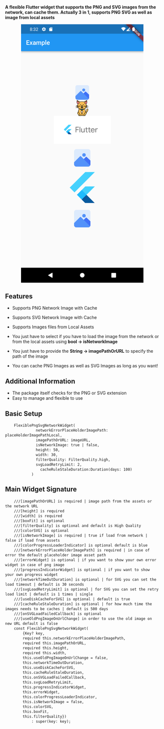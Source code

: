 **A flexible Flutter widget that supports the PNG and SVG images from the network, can cache them. Actually 3 in 1, supports PNG SVG as well as image from local assets**

<div align="center">
    <img src="/Screenshot_1701358352.png" width="400px">  
</div>

## Features

* Supports PNG Network Image with Cache
* Supports SVG Network Image with Cache
* Supports Images files from Local Assets

* You just have to select if you have to load the image from the network or from the local assets using **bool -> isNetworkImage**
* You just have to provide the **String -> imagePathOrURL** to specify the path of the image
* You can cache PNG Images as well as SVG Images as long as you want!

## Additional Information

* The package itself checks for the PNG or SVG extension
* Easy to manage and flexible to use

## Basic Setup

```
    FlexiblePngSvgNetworkWidget(
              networkErrorPlaceHolderImagePath: placeHolderImagePathLocal,
              imagePathOrURL: imageURL,
              isNetworkImage: true | false,
              height: 50,
              width: 30,
              filterQuality: FilterQuality.high,
              svgLoadRetryLimit: 2,
                cacheRuleStaleDuration:Duration(days: 100)
            )
```

## Main Widget Signature

```
    ///[imagePathOrURL] is required | image path from the assets or the network URL
    ///[height] is required
    ///[width] is required
    ///[boxFit] is optional
    ///[filterQuality] is optional and default is High Quality
    ///[colorSVG] is optional
    ///[isNetworkImage] is required | true if load from network | false if load from assets
    ///[colorProgressLoaderIndicator] is optional default is blue
    ///[networkErrorPlaceHolderImagePath] is required | in case of error the default placeholder image asset path
    ///[errorWidget] is optional | if you want to show your own error widget in case of png image
    ///[progressIndicatorWidget] is optional | if you want to show your own progress widget
    ///[networkTimeOutDuration] is optional | for SVG you can set the load timeout | default is 30 seconds
    ///[svgLoadRetryLimit] is optional | for SVG you can set the retry load limit | default is 1 times | single
    ///[useDiskCacheForSVG] is optional | default is true
    ///[cacheRuleStaleDuration] is optional | for how much time the images needs to be caches | default is 500 days
    ///[onSVGLoadFailedCallback] is optional
    ///[useOldPngImageOnUrlChange] in order to use the old image on new URL default is false
    const FlexiblePngSvgNetworkWidget(
        {Key? key,
        required this.networkErrorPlaceHolderImagePath,
        required this.imagePathOrURL,
        required this.height,
        required this.width,
        this.useOldPngImageOnUrlChange = false,
        this.networkTimeOutDuration,
        this.useDiskCacheForSVG,
        this.cacheRuleStaleDuration,
        this.onSVGLoadFailedCallback,
        this.svgLoadRetryLimit,
        this.progressIndicatorWidget,
        this.errorWidget,
        this.colorProgressLoaderIndicator,
        this.isNetworkImage = false,
        this.colorSVG,
        this.boxFit,
        this.filterQuality})
            : super(key: key);
```